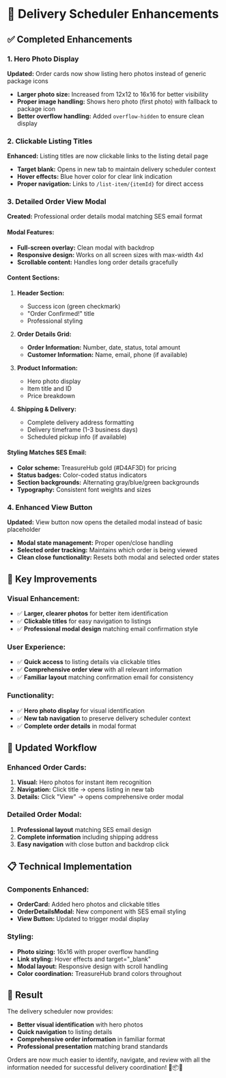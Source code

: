 # 🚛 Delivery Scheduler Enhancements

## ✅ **Completed Enhancements**

### **1. Hero Photo Display**
**Updated:** Order cards now show listing hero photos instead of generic package icons

- **Larger photo size:** Increased from 12x12 to 16x16 for better visibility
- **Proper image handling:** Shows hero photo (first photo) with fallback to package icon
- **Better overflow handling:** Added `overflow-hidden` to ensure clean display

### **2. Clickable Listing Titles**
**Enhanced:** Listing titles are now clickable links to the listing detail page

- **Target blank:** Opens in new tab to maintain delivery scheduler context
- **Hover effects:** Blue hover color for clear link indication
- **Proper navigation:** Links to `/list-item/{itemId}` for direct access

### **3. Detailed Order View Modal**
**Created:** Professional order details modal matching SES email format

#### **Modal Features:**
- **Full-screen overlay:** Clean modal with backdrop
- **Responsive design:** Works on all screen sizes with max-width 4xl
- **Scrollable content:** Handles long order details gracefully

#### **Content Sections:**
1. **Header Section:**
   - Success icon (green checkmark)
   - "Order Confirmed!" title
   - Professional styling

2. **Order Details Grid:**
   - **Order Information:** Number, date, status, total amount
   - **Customer Information:** Name, email, phone (if available)

3. **Product Information:**
   - Hero photo display
   - Item title and ID
   - Price breakdown

4. **Shipping & Delivery:**
   - Complete delivery address formatting
   - Delivery timeframe (1-3 business days)
   - Scheduled pickup info (if available)

#### **Styling Matches SES Email:**
- **Color scheme:** TreasureHub gold (#D4AF3D) for pricing
- **Status badges:** Color-coded status indicators
- **Section backgrounds:** Alternating gray/blue/green backgrounds
- **Typography:** Consistent font weights and sizes

### **4. Enhanced View Button**
**Updated:** View button now opens the detailed modal instead of basic placeholder

- **Modal state management:** Proper open/close handling
- **Selected order tracking:** Maintains which order is being viewed
- **Clean close functionality:** Resets both modal and selected order states

## 🎯 **Key Improvements**

### **Visual Enhancement:**
- ✅ **Larger, clearer photos** for better item identification
- ✅ **Clickable titles** for easy navigation to listings
- ✅ **Professional modal design** matching email confirmation style

### **User Experience:**
- ✅ **Quick access** to listing details via clickable titles
- ✅ **Comprehensive order view** with all relevant information
- ✅ **Familiar layout** matching confirmation email for consistency

### **Functionality:**
- ✅ **Hero photo display** for visual identification
- ✅ **New tab navigation** to preserve delivery scheduler context
- ✅ **Complete order details** in modal format

## 🔄 **Updated Workflow**

### **Enhanced Order Cards:**
1. **Visual:** Hero photos for instant item recognition
2. **Navigation:** Click title → opens listing in new tab
3. **Details:** Click "View" → opens comprehensive order modal

### **Detailed Order Modal:**
1. **Professional layout** matching SES email design
2. **Complete information** including shipping address
3. **Easy navigation** with close button and backdrop click

## 📋 **Technical Implementation**

### **Components Enhanced:**
- **OrderCard:** Added hero photos and clickable titles
- **OrderDetailsModal:** New component with SES email styling
- **View Button:** Updated to trigger modal display

### **Styling:**
- **Photo sizing:** 16x16 with proper overflow handling
- **Link styling:** Hover effects and target="_blank"
- **Modal layout:** Responsive design with scroll handling
- **Color coordination:** TreasureHub brand colors throughout

## 🚀 **Result**

The delivery scheduler now provides:
- **Better visual identification** with hero photos
- **Quick navigation** to listing details
- **Comprehensive order information** in familiar format
- **Professional presentation** matching brand standards

Orders are now much easier to identify, navigate, and review with all the information needed for successful delivery coordination! 🎯📦✨
